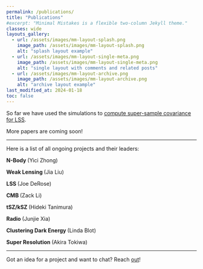 ```yaml
---
permalink: /publications/
title: "Publications"
#excerpt: "Minimal Mistakes is a flexible two-column Jekyll theme."
classes: wide
layouts_gallery:
  - url: /assets/images/mm-layout-splash.png
    image_path: /assets/images/mm-layout-splash.png
    alt: "splash layout example"
  - url: /assets/images/mm-layout-single-meta.png
    image_path: /assets/images/mm-layout-single-meta.png
    alt: "single layout with comments and related posts"
  - url: /assets/images/mm-layout-archive.png
    image_path: /assets/images/mm-layout-archive.png
    alt: "archive layout example"
last_modified_at: 2024-01-18
toc: false
---
```


So far we have used the simulations to <a href="https://arxiv.org/abs/2210.15647">compute 
super-sample covariance for LSS</a>.

More papers are coming soon! 

---

Here is a list of all ongoing projects and their leaders: 

<b> N-Body </b> (Yici Zhong)

<b> Weak Lensing </b> (Jia Liu)

<b> LSS </b> (Joe DeRose)

<b> CMB </b> (Zack Li)

<b> tSZ/kSZ </b> (Hideki Tanimura)

<b> Radio </b> (Junjie Xia)

<b> Clustering Dark Energy </b> (Linda Blot)

<b> Super Resolution </b> (Akira Tokiwa)

---

Got an idea for a project and want to chat? 
Reach 
<a href="mailto:abayer@princeton.edu">out</a>!
